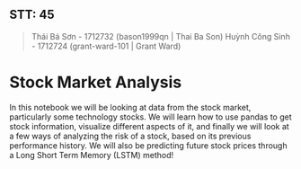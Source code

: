 ## STT: 45
> Thái Bá Sơn - 1712732 (bason1999qn | Thai Ba Son)
> Huỳnh Công Sinh - 1712724 (grant-ward-101 | Grant Ward)

# Stock Market Analysis
In this notebook we will be looking at data from the stock market, particularly some technology stocks. We will learn how to use pandas to get stock information, visualize different aspects of it, and finally we will look at a few ways of analyzing the risk of a stock, based on its previous performance history. We will also be predicting future stock prices through a Long Short Term Memory (LSTM) method!
